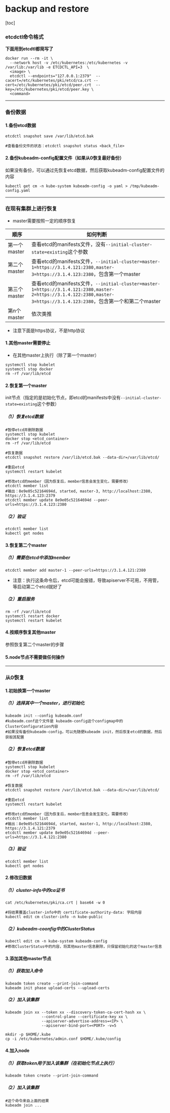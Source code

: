# backup and restore

[toc]

### etcdctl命令格式

**下面用到etcdtl都简写了**

```shell
docker run --rm -it \
  --network host -v /etc/kubernetes:/etc/kubernetes -v /var/lib:/var/lib -e ETCDCTL_API=3  \
  <image> \
  etcdctl --endpoints="127.0.0.1:2379"  --cacert=/etc/kubernetes/pki/etcd/ca.crt --cert=/etc/kubernetes/pki/etcd/peer.crt  --key=/etc/kubernetes/pki/etcd/peer.key \
  <command>
```

***

### 备份数据

#### 1.备份etcd数据
```shell
etcdctl snapshot save /var/lib/etcd.bak

#查看备份文件的状态：etcdctl snapshot status <back_file>
```

#### 2.备份kubeadm-config配置文件（如果从0恢复最好备份）
如果没有备份，可以通过先恢复etcd数据，然后获取kubeadm-config配置文件的内容
```shell
kubectl get cm -n kube-system kubeadm-config -o yaml > /tmp/kubeadm-config.yaml
```

***

### 在现有集群上进行恢复

* master需要按照一定的顺序恢复

|顺序|如何判断|
|-|-|
|第一个master|查看etcd的manifests文件，没有`--initial-cluster-state=existing`这个参数|
|第二个master|查看etcd的manifests文件，`--initial-cluster=master-1=https://3.1.4.121:2380,master-3=https://3.1.4.123:2380`，包含第一个master|
|第三个master|查看etcd的manifests文件，`--initial-cluster=master-1=https://3.1.4.121:2380,master-2=https://3.1.4.122:2380,master-3=https://3.1.4.123:2380`，包含第一个和第二个master|
|第n个master|依次类推|

* 注意下面是https协议，不是http协议

#### 1.其他master需要停止
* 在其他master上执行（除了第一个master）
```shell
systemctl stop kubelet
systemctl stop docker
rm -rf /var/lib/etcd
```

#### 2.恢复第一个master
init节点（指定的是初始化节点，即etcd的manifests中没有`--initial-cluster-state=existing`这个参数）

##### （1）恢复etcd数据

```shell
#暂停etcd并删除数据
systemctl stop kubelet
docker stop <etcd_container>
rm -rf /var/lib/etcd

#恢复数据
etcdctl snapshot restore /var/lib/etcd.bak --data-dir=/var/lib/etcd/

#重启etcd
systemctl restart kubelet

#修改etcd的member（因为恢复后，member信息会发生变化，需要修改）
etcdctl member list
#输出：8e9e05c52164694d, started, master-3, http://localhost:2380, https://3.1.4.123:2379
etcdctl member update 8e9e05c52164694d --peer-urls=https://3.1.4.123:2380
```

##### （2）验证
```shell
etcdctl member list
kubectl get nodes
```

#### 3.恢复第二个master

##### （1）需要在etcd中添加member
```shell
etcdctl member add master-1 --peer-urls=https://3.1.4.121:2380
```
* 注意：执行这条命令后，etcd可能会报错，导致apiserver不可用，不用管，等启动第二个etcd就好了

##### （2）重启服务
```shell
rm -rf /var/lib/etcd
systemctl restart docker
systemctl restart kubelet
```

#### 4.按顺序恢复其他master
参照恢复第二个master的步骤

#### 5.node节点不需要做任何操作

***

### 从0恢复

#### 1.初始换第一个master

##### （1）选择其中一个master，进行初始化
```shell
kubeadm init --config kubeadm.conf
#kubeadm.conf这个文件是 kubeadm-config这个configmap中的ClusterConfiguration内容
#如果没有备份kubeadm-config，可以先随便kubeadm init，然后恢复etcd的数据，然后获取其配置
```

##### （2）恢复etcd数据

```shell
#暂停etcd并删除数据
systemctl stop kubelet
docker stop <etcd_container>
rm -rf /var/lib/etcd

#恢复数据
etcdctl snapshot restore /var/lib/etcd.bak --data-dir=/var/lib/etcd/

#重启etcd
systemctl restart kubelet

#修改etcd的member（因为恢复后，member信息会发生变化，需要修改）
etcdctl member list
#输出：8e9e05c52164694d, started, master-1, http://localhost:2380, https://3.1.4.121:2379
etcdctl member update 8e9e05c52164694d --peer-urls=https://3.1.4.121:2380
```

##### （3）验证
```shell
etcdctl member list
kubectl get nodes
```

#### 2.修改旧数据

##### （1）cluster-info中的ca证书
```shell
cat /etc/kubernetes/pki/ca.crt | base64 -w 0

#将结果覆盖cluster-info中的 certificate-authority-data: 字段内容
kubectl edit cm cluster-info -n kube-public
```

##### （2）kubeadm-coonfig中的ClusterStatus
```shell
kubectl edit cm -n kube-system kubeadm-config
#修改ClusterStatus中的内容，将其他master信息删除，只保留初始化的这个master信息
```

#### 3.添加其他master节点

##### （1）获取加入命令
```shell
kubeadm token create --print-join-command
kubeadm init phase upload-certs --upload-certs
```

##### （2）加入该集群
```shell
kubeadm join xx --token xx --discovery-token-ca-cert-hash xx \
                --control-plane --certificate-key xx \
                --apiserver-advertise-address=<IP> \
                --apiserver-bind-port=<PORT> -v=5

mkdir -p $HOME/.kube
cp -i /etc/kubernetes/admin.conf $HOME/.kube/config
```

#### 4.加入node

##### （1）获取token用于加入该集群（在初始化节点上执行）
```shell
kubeadm token create --print-join-command
```

##### （2）加入该集群
```shell
#这个命令来自上面的结果
kubeadm join ...			
```
